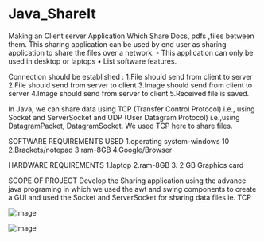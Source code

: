 # Java_ShareIt
Making an Client server Application Which Share Docs, pdfs ,files between them.
This sharing application can be used by end user as sharing application to share the files over a network. - This application can only be used in desktop or laptops • List software features.

Connection should be established :
1.File should send from client to server
2.File should send from server to client
3.Image should send from client to server
4.Image should send from server to client
5.Received file is saved. 

In Java, we can share data using TCP (Transfer Control Protocol) i.e., using Socket and ServerSocket and UDP (User Datagram Protocol) i.e.,using DatagramPacket, DatagramSocket. We used TCP here to share files.

SOFTWARE REQUIREMENTS USED
1.operating system-windows 10 
2.Brackets/notepad 
3.ram-8GB 
4.Google/Browser

HARDWARE REQUIREMENTS 
1.laptop 
2.ram-8GB 
3. 2 GB Graphics card

SCOPE OF PROJECT
Develop the Sharing application using the advance java programing in which we used the awt and swing components to create a GUI and used the Socket and ServerSocket for sharing data files ie. TCP



![image](https://user-images.githubusercontent.com/45898535/135604037-c941fa36-73ae-4e0d-8a1d-713084dbfbfc.png)

![image](https://user-images.githubusercontent.com/45898535/135604068-d6feb4c0-249d-4b3c-af25-5d2b7d71162b.png)

